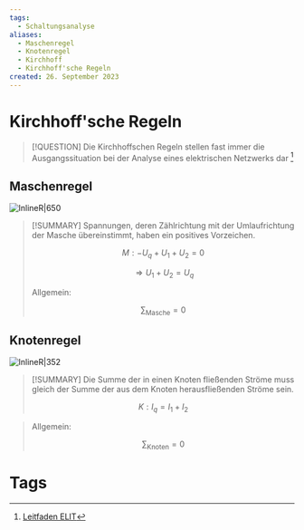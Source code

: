 ```yaml
---
tags:
  - Schaltungsanalyse
aliases:
  - Maschenregel
  - Knotenregel
  - Kirchhoff
  - Kirchhoff'sche Regeln
created: 26. September 2023
---
```


# Kirchhoff'sche Regeln

> [!QUESTION] Die Kirchhoffschen Regeln stellen fast immer die Ausgangssituation bei der Analyse eines elektrischen Netzwerks dar [^1]

## Maschenregel

![InlineR|650](assets/Pasted%20image%2020230926161556.png)

> [!SUMMARY] Spannungen, deren Zählrichtung mit der Umlaufrichtung der Masche übereinstimmt, haben ein positives Vorzeichen.  
>
> $$M: -U_{q}+U_{1}+U_{2} = 0$$
>
> $$\Rightarrow U_{1}+U_{2} = U_{q}$$
>
> Allgemein:  
>
>$$\sum_{\text{Masche}}=0$$

## Knotenregel

![InlineR|352](assets/Pasted%20image%2020230926162529.png)

> [!SUMMARY] Die Summe der in einen Knoten fließenden Ströme muss gleich der Summe der aus dem Knoten herausfließenden Ströme sein.  
>
> $$K: I_{q}=I_{1}+I_{2}$$

> Allgemein:  
>
> $$\sum_{\text{Knoten}}=0$$

# Tags

[^1]: [Leitfaden ELIT](https://oeh.jku.at/sites/default/files/documents/pdfs/leitfaden_elit_2020.pdf)